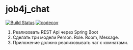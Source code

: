 # job4j_chat
[![Build Status](https://travis-ci.org/dmitriyermoshin19/job4j_chat.svg?branch=main)](https://travis-ci.org/dmitriyermoshin19/job4j_chat)
[![codecov](https://codecov.io/gh/dmitriyermoshin19/job4j_chat/branch/main/graph/badge.svg)](https://codecov.io/gh/dmitriyermoshin19/job4j_chat)

1. Реализовать REST Api через Spring Boot
2. Сделать три модели Person. Role. Room, Message.
3. Приложение должно реализовывать чат c комнатами.